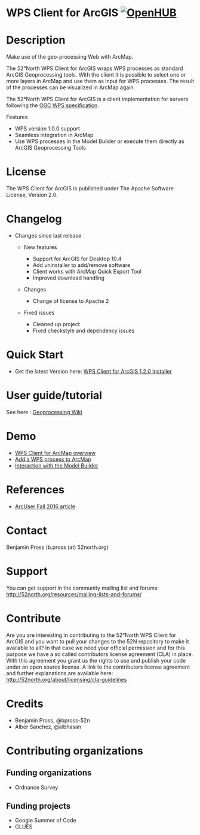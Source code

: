 # WPS Client for ArcGIS [![OpenHUB](https://www.openhub.net/p/wps-arcmap-client/widgets/project_thin_badge.gif)](https://www.openhub.net/p/wps-arcmap-client)

# Description
Make use of the geo-processing Web with ArcMap. 

The 52°North WPS Client for ArcGIS wraps WPS processes as standard ArcGIS Geoprocessing tools. With the client it is possible to select one or more layers in ArcMap and use them as input for WPS processes. The result of the processes can be visualized in ArcMap again.

The 52°North WPS Client for ArcGIS is a client implementation for servers following the [OGC WPS specification](http://www.opengeospatial.org/standards/wps). 

Features

 * WPS version 1.0.0 support
 * Seamless integration in ArcMap
 * Use WPS processes in the Model Builder or execute them directly as ArcGIS Geoprocessing Tools

# License

The WPS Client for ArcGIS is published under The Apache Software License, Version 2.0. 

# Changelog

  * Changes since last release
    * New features
      * Support for ArcGIS for Desktop 10.4
      * Add uninstaller to add/remove software 
      * Client works with ArcMap Quick Export Tool
      * Improved download handling
  
    * Changes
      * Change of license to Apache 2
  
    * Fixed issues
      * Cleaned up project
      * Fixed checkstyle and dependency issues

# Quick Start

* Get the latest Version here: [WPS Client for ArcGIS 1.2.0 Installer](http://52north.org/downloads/send/128-extensibleclient/506-wps-arcmap-client-1-2-0-setup-xe)

# User guide/tutorial

See here : [Geoprocessing Wiki](https://wiki.52north.org/Geoprocessing/ExtensibleClient)

# Demo

* [WPS Client for ArcMap overview](https://www.youtube.com/watch?v=y5VzPkrEoPw)
* [Add a WPS process to ArcMap](https://www.youtube.com/watch?v=k0UhD1vr-cg)
* [Interaction with the Model Builder ](https://www.youtube.com/watch?v=SkuLOJAav3k)

# References

* [ArcUser Fall 2016 article](http://www.esri.com/esri-news/arcuser/fall-2016/sharing-geoprocessing-tools-via-the-web)

# Contact

Benjamin Pross (b.pross (at) 52north.org)

# Support

You can get support in the community mailing list and forums:
http://52north.org/resources/mailing-lists-and-forums/

# Contribute

Are you are interesting in contributing to the 52°North WPS Client for ArcGIS and you want to pull your changes to the 52N repository to make it available to all?
In that case we need your official permission and for this purpose we have a so called contributors license agreement (CLA) in place. With this agreement you grant us the rights to use and publish your code under an open source license.
A link to the contributors license agreement and further explanations are available here:
http://52north.org/about/licensing/cla-guidelines

# Credits

 * Benjamin Pross, @bpross-52n
 * Alber Sanchez, @albhasan

# Contributing organizations

## Funding organizations

 * Ordnance Survey
 
## Funding projects

 * Google Summer of Code
 * GLUES
